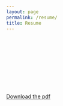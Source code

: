 ```yaml
---
layout: page
permalink: /resume/
title: Resume
---
```



<div>
 <object data="https://drive.google.com/file/d/1oepxKA87XeFhgr1oqteeluqwo0NCdejM/preview" type="application/pdf" width="100%" height="500">
   <embed src="https://drive.google.com/file/d/1oepxKA87XeFhgr1oqteeluqwo0NCdejM/preview" type="application/pdf">
 </object>
</div>
<a href="https://drive.google.com/file/d/1oepxKA87XeFhgr1oqteeluqwo0NCdejM/view" download="ShaneNguyenResume.pdf" target = "_blank">Download the pdf</a>